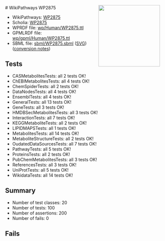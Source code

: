 <img style="float: right; width: 200px" src="../logo.png" />
# WikiPathways WP2875

* WikiPathways: [WP2875](https://identifiers.org/wikipathways:WP2875)
* Scholia: [WP2875](https://scholia.toolforge.org/wikipathways/WP2875)
* WPRDF file: [wp/Human/WP2875.ttl](../wp/Human/WP2875.ttl)
* GPMLRDF file: [wp/gpml/Human/WP2875.ttl](../wp/gpml/Human/WP2875.ttl)
* SBML file: [sbml/WP2875.sbml](../sbml/WP2875.sbml) ([SVG](../sbml/WP2875.svg)) ([conversion notes](../sbml/WP2875.txt))

## Tests
* CASMetabolitesTests: all 2 tests OK!
* ChEBIMetabolitesTests: all 4 tests OK!
* ChemSpiderTests: all 2 tests OK!
* DataNodesTests: all 4 tests OK!
* EnsemblTests: all 4 tests OK!
* GeneralTests: all 13 tests OK!
* GeneTests: all 3 tests OK!
* HMDBSecMetabolitesTests: all 3 tests OK!
* InteractionTests: all 7 tests OK!
* KEGGMetaboliteTests: all 2 tests OK!
* LIPIDMAPSTests: all 1 tests OK!
* MetabolitesTests: all 14 tests OK!
* MetaboliteStructureTests: all 2 tests OK!
* OudatedDataSourcesTests: all 7 tests OK!
* PathwayTests: all 5 tests OK!
* ProteinsTests: all 2 tests OK!
* PubChemMetabolitesTests: all 3 tests OK!
* ReferencesTests: all 3 tests OK!
* UniProtTests: all 5 tests OK!
* WikidataTests: all 14 tests OK!


## Summary

* Number of test classes: 20
* Number of tests: 100
* Number of assertions: 200
* Number of fails: 0

## Fails

